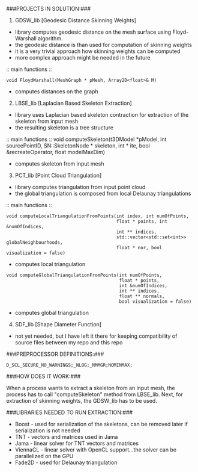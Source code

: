 ###PROJECTS IN SOLUTION:###

1) GDSW_lib [Geodesic Distance Skinning Weights]
- library computes geodesic distance on the mesh surface using Floyd-Warshall algorithm. 
- the geodesic distance is than used for computation of skinning weights
- it is a very trivial approach how skinning weights can be computed
- more complex approach might be needed in the future

:: main functions ::
```
void FloydWarshall(MeshGraph * pMesh, Array2D<float>& M)
```
- computes distances on the graph

2) LBSE_lib [Laplacian Based Skeleton Extraction]
- library uses Laplacian based skeleton contraction for extraction of the skeleton from input mesh
- the resulting skeleton is a tree structure

:: main functions ::
void computeSkeleton(t3DModel *pModel, int sourcePointID, SN::SkeletonNode * skeleton, int * ite, bool &recreateOperator, float modelMaxDim)
- computes skeleton from input mesh

3) PCT_lib [Point Cloud Triangulation]
- library computes triangulation from input point cloud
- the global triangulation is composed from local Delaunay triangulations

:: main functions ::
```
void computeLocalTriangulationFromPoints(int index, int numOfPoints, 
                                         float * points, int &numOfIndices, 
                                         int ** indices, 
                                         std::vector<std::set<int>> globalNeighbourhoods, 
                                         float * nor, bool visualization = false)
```
- computes local triangulation
```
void computeGlobalTriangulationFromPoints(int numOfPoints, 
                                          float * points, 
                                          int &numOfIndices, 
                                          int ** indices, 
                                          float ** normals, 
                                          bool visualization = false)
```
- computes global triangulation

4) SDF_lib [Shape Diameter Function]
- not yet needed, but I have left it there for keeping compatibility of source files between my repo and this repo

###PREPROCESSOR DEFINITIONS:###
```
D_SCL_SECURE_NO_WARNINGS;_NLOG;_NMMGR;NOMINMAX;
```
###HOW DOES IT WORK:###

When a process wants to extract a skeleton from an input mesh, the process has to call "computeSkeleton" method from 
LBSE_lib. Next, for extraction of skinning weights, the GDSW_lib has to be used.

###LIBRARIES NEEDED TO RUN EXTRACTION:###

- Boost - used for serialization of the skeletons, can be removed later if serialization is not needed
- TNT - vectors and matrices used in Jama
- Jama - linear solver for TNT vectors and matrices
- ViennaCL - linear solver with OpenCL support...the solver can be parallelized on the GPU
- Fade2D - used for Delaunay triangulation
